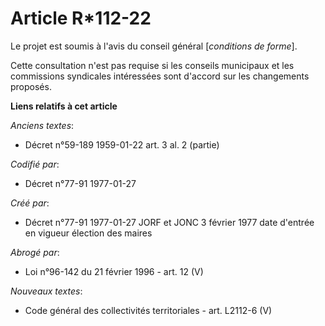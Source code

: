 # Article R*112-22

Le projet est soumis à l'avis du conseil général [*conditions de forme*]. 

Cette consultation n'est pas requise si les conseils municipaux et les commissions syndicales intéressées sont d'accord sur
les changements proposés.

**Liens relatifs à cet article**

_Anciens textes_:

  - Décret n°59-189 1959-01-22 art. 3 al. 2 (partie)

_Codifié par_:

  - Décret n°77-91 1977-01-27

_Créé par_:

  - Décret n°77-91 1977-01-27 JORF et JONC 3 février 1977 date d'entrée en vigueur élection des maires

_Abrogé par_:

  - Loi n°96-142 du 21 février 1996 - art. 12 (V)

_Nouveaux textes_:

  - Code général des collectivités territoriales - art. L2112-6 (V)
